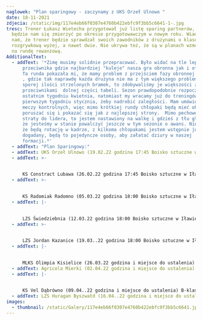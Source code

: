```yaml
---
naglowek: "Plan sparingowy - zaczynamy z UKS Orzeł Ulnowo "
date: 18-11-2021
zdjecia: /static/img/117e4eb66f0307e4760b422ebfc9f3bb5c6641-1-.jpg
tresc: Trener Łukasz Wietecha przygotował już listę sparing partnerów, z którymi
  będzie nam się zmierzyć po okresie przygotowawczym w nowym roku. Wiadomo już
  nam, że trener będzie sprawdzał swoich zawodników z drużynami o klasę
  rozgrywkową wyżej, a nawet dwie. Nie ukrywa też, że są w planach wzmocnienia
  na rundę rewanżową.
AdditionalText:
  - addText: '*Zimę musimy solidnie przepracować. Było widać na tle lepszego
      przeciwnika gdzie najbardziej "kuleje" nasza gra obronna jak i ofensywna.
      Ta runda pokazała mi, że mamy problem z przejściem fazy obronnej do ataku
      , gdzie tak naprawdę każda drużyna nie ma z tym większego problemu. Mimo
      sporej ilości strzelonych bramek, to zdobywaliśmy je większości z
      przeciwnikami  dolnej części tabeli. Sezon prawdopodobnie rozpocznie się w
      ostatnim tygodniu kwietnia, natomiast my wracamy już do treningów w
      pierwszym tygodniu stycznia, żeby nadrobić zaległości. Mam umówionych 9
      meczy kontrolnych, więc mimo krótkiej rundy chłopaki będą mieć okazje
      poruszać się i pokazać się jak z najlepszej strony.  Mimo pechowej 7pkt
      straty do lidera, to jestem nastawiony na walkę i gdzieś z tłu głowy wiem,
      że jesteśmy w stanie powalczyć jeszcze w tym sezonie o awans. Nie ukrywam,
      że będą rotację w kadrze, z kilkoma chłopakami jestem wstępnie już
      dogadany, będą to pojedyncze osoby, aby załatać dziury w naszej
      formacji.*'
  - addText: "Plan Sparingowy:"
  - addText: UKS Orzeł Ulnowo (19.02.22 godzina 17:45 Boisko sztuczne w Iławie)  A-klasa
  - addText: >-
      

      KS Constract Lubawa (26.02.22 godzina 17:45 Boisko sztuczne w Iławie) A-klasa
  - addText: >-
      

      KS Radomiak Radomno (05.03.22 godzina 18:00 Boisko sztuczne w Iławie) Klasa Okręgowa
  - addText: |-
      

      LZS Świedziebnia (12.03.22 godzina 18:00 Boisko sztuczne w Iławie) B-klasa
  - addText: >-
      

      LZS Jordan Kazanice (19.03..22 godzina 18:00 Boisko sztuczne w Iławie) A-klasa
  - addText: |-
      

      MLKS Olimpia Kisielice (26.03.22 godzina i miejsce do ustalenia) B-klasa
  - addText: Agricola Mierki (02.04.22 godzina i miejsce do ustalenia) B-klasa
  - addText: |-
      

      KS Vel Dąbrówno (09.04..22 godzina i miejsce do ustalenia) B-klasa
  - addText: LZS Huragan Byszwałd (16.04..22 godzina i miejsce do ustalenia) B-klasa
images:
  - thumbnail: /static/Galery/117e4eb66f0307e4760b422ebfc9f3bb5c6641.jpg
---
```

